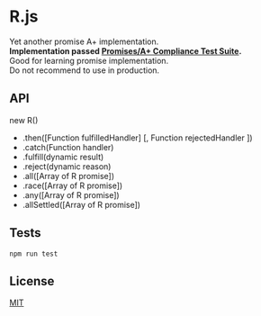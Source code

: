 # R.js
Yet another promise A+ implementation.  
<b>Implementation passed [Promises/A+ Compliance Test Suite](https://github.com/promises-aplus/promises-tests). </b>  
Good for learning promise implementation.  
Do not recommend to use in production.  

## API
new R()  
- .then([Function fulfilledHandler] [, Function rejectedHandler ])  
- .catch(Function handler)  
- .fulfill(dynamic result)  
- .reject(dynamic reason)  
- .all([Array of R promise])  
- .race([Array of R promise])  
- .any([Array of R promise])  
- .allSettled([Array of R promise])  

## Tests
`npm run test`

## License
[MIT](https://github.com/RanningMan/R.js/blob/main/LICENSE)
